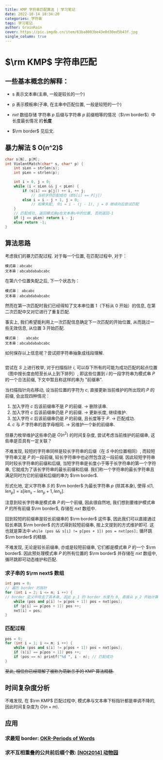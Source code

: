 ```yaml
---
title: KMP 字符串匹配算法 | 学习笔记
date: 2022-10-14 18:34:20
categories: 字符串
tags: 学习笔记
author: GrainRain
cover: https://pic.imgdb.cn/item/63ba8003be43e0d30ed5b43f.jpg
single_column: true
---
```



# $\rm KMP$ 字符串匹配

## 一些基本概念的解释：

- s 表示文本串(主串, 一般是较长的一个)

- p 表示模板串(子串, 在主串中匹配位置, 一般是较短的一个)

- $nxt$ 数组存储 字符串 $p$ 后缀与字符串 $p$ 前缀相等的情况（$\rm border$）中 长度最长情况 的**长度**

- $\rm border$ 见后文.

## 暴力解法 $ O(n^2)$

```cpp
char s[N], p[M];
int ViolentMatch(char* s, char* p) {
	int sLen = strlen(s);
	int pLen = strlen(p);
 
	int i = 0, j = 0;
	while (i < sLen && j < pLen) {
		if (s[i] == p[j]) ++ i, ++ j;
			// 当前字符匹配成功（即S[i] == P[j]）
		else i = i - j + 1, j = 0;
			// 如果失配, 令i = i - (j - 1), j = 0 继续向后尝试匹配
	}
	// 匹配成功, 返回模式串p在文本串s中的位置, 否则返回-1
	if (j == pLen) return i - j;
	else return -1;
}
```

## 算法思路

考虑我们的暴力匹配过程. 对于每一个位置, 在匹配过程中, 对于：

```
模式串：abcabc
文本串：abcabdababcabc
```

在第六个位置失配之后, 下一个状态为：

```
模式串： abcabc
文本串：abcabdababcabc
```

然而在第一次匹配时我们已经得知了文本串位置 $1$（下标从 $0$ 开始）的信息, 在第二次匹配中又对它进行了重复匹配.

事实上, 我们希望能利用上一次匹配信息确定下一次匹配的开始位置, 从而跳过一些无效信息, 从位置 $3$ 开始匹配. 

```
模式串：   abcabc
文本串：abcabdababcabc
```

如何保存以上信息呢？尝试把字符串抽象成线段理解. 

![]()

尝试在 $S$ 上进行枚举, 对于扫描指针 $i$, 可以存下所有的可能为成功匹配的起点位置（图中按长度由短至长从上到下排列）, 即这些位置到 $i$ 的一段字符串为模式串 $P$ 的一个合法前缀, 下文中暂且称这样的串为 "前缀串". 

当扫描指针向右移动, 设当前位置的字符为 $c$, 直接更新当前维护的所出现的 $P$ 的前缀, 会出现四种情况：

1. 加入字符 $c$ 后该前缀串不是 $P$ 的前缀. -> 删除该串.
2. 加入字符 $c$ 后该前缀串仍是 $P$ 的前缀. -> 更新长度, 继续维护.
3. 加入字符 $c$ 后该前缀串仍是 $P$ 的前缀, 且长度等于 $P$. -> 匹配成功.
4. $c$ 与 $P$ 字符串的首字母相同. -> 另维护一个新的前缀串.

但暴力枚举维护这些串仍是 $O(n^2)$ 的时间复杂度, 尝试考虑当前维护的前缀串, 这些串是否具有一定关联？

不难发现, 较短的字符串同样是较长字符串的后缀（在 $S$ 中的位置相同）, 而较短字符串又是 $P$ 的一段前缀, 较长字符串中也必然包含这一段前缀. 因此较短字符串同时较长字符串的前缀和后缀, 当短字符串是长度小于等于长字符串的第一个字符串, 它就成为了该长字符串的最长前缀和后缀. 我们称一个字符串的最长字符串且满足同时为它的前缀和后缀的串为 $\rm border$.

形式化地, 定义字符串 $S$ 的 $\rm border$ 为最长字符串 $p$ (除其本身), 使得 $s[1, len_p] = s[len_s - len_p + 1, len_s]$. 

注意到较长字符串是模式串 $P$ 的一个前缀, 因此很自然地, 我们想到要维护模式串 $P$ 的所有前缀 $\rm border$, 存储在 $nxt$ 数组中.

回到较短的前缀串是较长前缀串的 $\rm border$ 这件事, 因此我们可以直接通过较长串跳 $\rm border$ 的方式得到较短前缀串, 按上文提到的方式维护即可. 这也就是算法中 `while (pos && s[i] != p[pos + 1]) pos = nxt[pos];` 循环跳 $\rm border$ 的精髓.

不难发现, 无论是较长前缀串, 亦或是较短前缀串, 它们都是模式串 $P$ 的一个 $\rm border$. 因此预处理模式串 $P$ 的所有位置的 $\rm border$ 并存储在 $nxt$ 数组中, 循环跳即可动态维护和匹配.


### 求子串的 $\rm next$ 数组 

```cpp
int pos = 0;
// 遍历 border 的指针
for (int i = 2; i <= n; i ++) {
// border 定义中除去了其本身, 因此 p_1 的 border 长度为 0, 直接从 p_2 开始计算. 
	while (pos and p[i] != p[pos + 1]) pos = nxt[pos];
	if (p[i] == p[pos + 1]) pos ++;
	nxt[i] = pos;
}
```

### 匹配过程

```cpp
pos = 0;
for (int i = 1; i <= m; i ++) {
	while (pos and s[i] != p[pos + 1]) pos = nxt[pos];
	if (s[i] == p[pos + 1]) pos ++;
	if (pos == n) printf("%d ", i - n); // 匹配成功
}
```

~~至此, 相信你已经理解了被称为萌新杀手的 KMP 算法精髓.~~

## 时间复杂度分析

不难发现, 在 $\rm KMP$ 匹配过程中, 模式串与文本串下标指针都是单调不降的, 因此时间复杂度为 $O(n + m)$. 

## 应用

### 求最短 border: [OKR-Periods of Words](https://www.luogu.com.cn/problem/P3435)

### 求不互相重叠的公共前后缀个数: [[NOI2014] 动物园](https://www.luogu.com.cn/problem/P2375)

